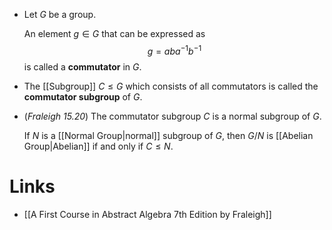 * Let $G$ be a group. 
  
  An element $g\in G$ that can be expressed as 
  $$
  g=aba^{-1}b^{-1}
  $$
  is called a **commutator** in $G$.
* The [[Subgroup]] $C\le G$ which consists of all commutators is called the **commutator subgroup** of $G$.

* (*Fraleigh 15.20*) The commutator subgroup $C$ is a normal subgroup of $G$. 
  
  If $N$ is a [[Normal Group|normal]] subgroup of $G$, then $G/N$ is [[Abelian Group|Abelian]] if and only if $C\le N$.
# Links
* [[A First Course in Abstract Algebra 7th Edition by Fraleigh]]
